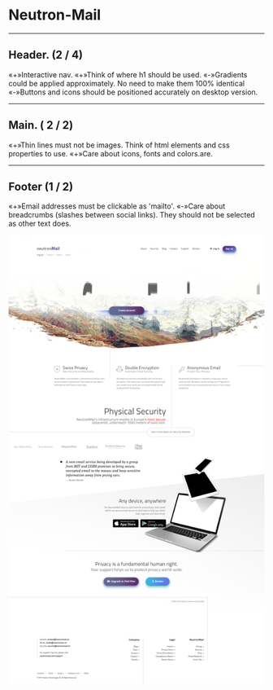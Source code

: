 # Neutron-Mail
---
## Header. (2 / 4)
 «+»Interactive nav.
 «+»Think of where h1 should be used.
 «-»Gradients could be applied approximately. No need to make them 100% identical
 «-»Buttons and icons should be positioned accurately on desktop version.
***
## Main. ( 2 / 2)
 «+»Thin lines must not be images. Think of html elements and css properties to use.
 «+»Care about icons, fonts and colors.are.
***
## Footer (1 / 2)
 «+»Email addresses must be clickable as 'mailto'.
 «-»Care about breadcrumbs (slashes between social links). They should not be selected as other text does.

 ![MarkUp_screen](https://github.com/RodionCoach/neutronMail/blob/NeutronMail/assets/img/screen.png)